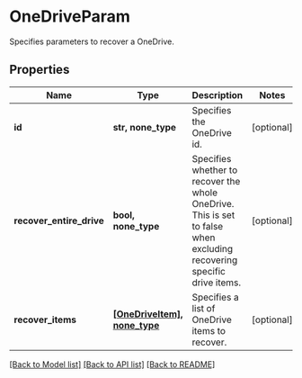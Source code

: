 # OneDriveParam

Specifies parameters to recover a OneDrive.

## Properties
Name | Type | Description | Notes
------------ | ------------- | ------------- | -------------
**id** | **str, none_type** | Specifies the OneDrive id. | [optional] 
**recover_entire_drive** | **bool, none_type** | Specifies whether to recover the whole OneDrive. This is set to false when excluding recovering specific drive items. | [optional] 
**recover_items** | [**[OneDriveItem], none_type**](OneDriveItem.md) | Specifies a list of OneDrive items to recover. | [optional] 

[[Back to Model list]](../README.md#documentation-for-models) [[Back to API list]](../README.md#documentation-for-api-endpoints) [[Back to README]](../README.md)


